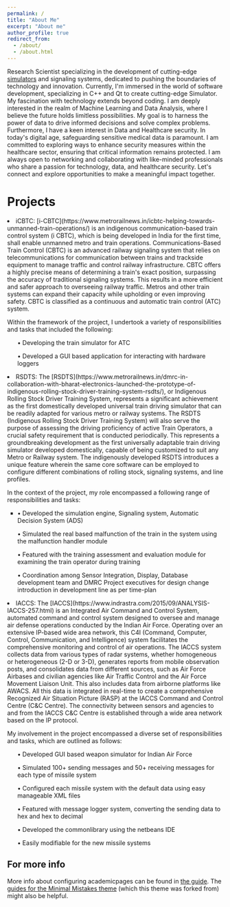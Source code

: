 ```yaml
---
permalink: /
title: "About Me"
excerpt: "About me"
author_profile: true
redirect_from: 
  - /about/
  - /about.html
---
```

Research Scientist specializing in the development of cutting-edge [simulators](https://en.wikipedia.org/wiki/Simulation) and signaling systems, dedicated to pushing the boundaries of technology and innovation. Currently, I'm immersed in the world of software development, specializing in C++ and Qt to create cutting-edge Simulator. My fascination with technology extends beyond coding. I am deeply interested in the realm of Machine Learning and Data Analysis, where I believe the future holds limitless possibilities. My goal is to harness the power of data to drive informed decisions and solve complex problems. Furthermore, I have a keen interest in Data and Healthcare security. In today's digital age, safeguarding sensitive medical data is paramount. I am committed to exploring ways to enhance security measures within the healthcare sector, ensuring that critical information remains protected. I am always open to networking and collaborating with like-minded professionals who share a passion for technology, data, and healthcare security. Let's connect and explore opportunities to make a meaningful impact together.

Projects
======
<li>  iCBTC: [i-CBTC](https://www.metrorailnews.in/icbtc-helping-towards-unmanned-train-operations/) is an indigenous communication-based train control system (i CBTC), which is being developed in India for the first time, shall enable unmanned metro and train operations. Communications-Based Train Control (CBTC) is an advanced railway signaling system that relies on telecommunications for communication between trains and trackside equipment to manage traffic and control railway infrastructure. CBTC offers a highly precise means of determining a train's exact position, surpassing the accuracy of traditional signaling systems. This results in a more efficient and safer approach to overseeing railway traffic. Metros and other train systems can expand their capacity while upholding or even improving safety. CBTC is classified as a continuous and automatic train control (ATC) system. 

Within the framework of the project, I undertook a variety of responsibilities and tasks that included the following:
 <ul>• Developing the train simulator for ATC</ul> 
 <ul>• Developed a GUI based application for interacting with hardware loggers</ul>
</li>
<!-- It achieves this through several key features, including the use of high-resolution train location determination that doesn't rely on track circuits, continuous bidirectional data communication between trains and wayside equipment, and the presence of onboard and wayside processors capable of executing automatic train protection (ATP) functions. Additionally, it offers optional features such as automatic train operation (ATO) and automatic train supervision (ATS) services, all as defined in the IEEE 1474 standard. In modern CBTC systems, trains consistently calculate and transmit their status to trackside devices distributed along the railway line through radio communication. This status report includes crucial information such as the precise train location, speed, travel direction, and braking capabilities. This dataset serves a vital purpose: it allows for the calculation of the potential area a train could occupy on the track. Furthermore, it empowers trackside equipment to identify specific locations on the railway that must never be crossed by other trains sharing the same track. These critical points are communicated to trains, enabling them to autonomously and continuously adjust their speed while adhering to safety and comfort standards, including minimizing jerk. Consequently, trains continually receive distance information from the train ahead of them, enabling them to dynamically adapt their safety separation distance.-->



<li>  RSDTS: The [RSDTS](https://www.metrorailnews.in/dmrc-in-collaboration-with-bharat-electronics-launched-the-prototype-of-indigenous-rolling-stock-driver-training-system-rsdts/), or Indigenous Rolling Stock Driver Training System, represents a significant achievement as the first domestically developed universal train driving simulator that can be readily adapted for various metro or railway systems. The RSDTS (Indigenous Rolling Stock Driver Training System) will also serve the purpose of assessing the driving proficiency of active Train Operators, a crucial safety requirement that is conducted periodically. This represents a groundbreaking development as the first universally adaptable train driving simulator developed domestically, capable of being customized to suit any Metro or Railway system. The indigenously developed RSDTS introduces a unique feature wherein the same core software can be employed to configure different combinations of rolling stock, signaling systems, and line profiles. 
  
In the context of the project, my role encompassed a following range of responsibilities and tasks:
 <ul type = "square"><li>• Developed the simulation engine, Signaling system, Automatic Decision System (ADS)</li></ul>
 <ul>• Simulated the real based malfunction of the train in the system using the malfunction handler module</ul>
 <ul>• Featured with the training assessment and evaluation module for examining the train operator during training</ul> 
 <ul>• Coordination among Sensor Integration, Display, Database development team and DMRC Project executives for design change introduction in development line as 
        per time-plan</ul> 
</li>
<!-- This can be achieved simply by altering the input data files, with minimal adjustments to the driving desk hardware if necessary. Consequently, this enhances the training system's adaptability and results in significant cost savings for Delhi Metro, as a single system can now be employed for multiple rolling stock types and various routes.  In contrast, the equipment previously acquired by DMRC was imported from Foreign Original Equipment Manufacturers at a considerable expense. Furthermore, the designs presently in DMRC's possession are specifically tailored for a single type of rolling stock and are limited to the initial design stage in terms of accommodating different line profiles and signaling systems. Officials have stated that making alterations at a later stage is a complex and cost-prohibitive endeavor.-->


<li> IACCS: The [IACCS](https://www.indrastra.com/2015/09/ANALYSIS-IACCS-257.html) is an Integrated Air Command and Control System, automated command and control system designed to oversee and manage air defense operations conducted by the Indian Air Force. Operating over an extensive IP-based wide area network, this C4I (Command, Computer, Control, Communication, and Intelligence) system facilitates the comprehensive monitoring and control of air operations.  The IACCS system collects data from various types of radar systems, whether homogeneous or heterogeneous (2-D or 3-D), generates reports from mobile observation posts, and consolidates data from different sources, such as Air Force Airbases and civilian agencies like Air Traffic Control and the Air Force Movement Liaison Unit. This also includes data from airborne platforms like AWACS. All this data is integrated in real-time to create a comprehensive Recognized Air Situation Picture (RASP) at the IACCS Command and Control Centre (C&C Centre). The connectivity between sensors and agencies to and from the IACCS C&C Centre is established through a wide area network based on the IP protocol. 

My involvement in the project encompassed a diverse set of responsibilities and tasks, which are outlined as follows:
 <ul>• Developed GUI based weapon simulator for Indian Air Force</ul>
 <ul>• Simulated 100+ sending messages and 50+ receiving messages for each type of missile system</ul>
 <ul>• Configured each missile system with the default data using easy manageable XML files</ul>
 <ul>• Featured with message logger system, converting the sending data to hex and hex to decimal</ul> 
 <ul>• Developed the commonlibrary using the netbeans IDE</ul> 
 <ul>• Easily modifiable for the new missile systems</ul> 
 </li>
<!-- It enables uninterrupted and integrated air operations throughout the entire airspace of the country, covering the Area of Responsibility (AOR) for the nation. IACCS serves as an automated Command and Control center for the Air Force, responsible for the control and surveillance of Air Operations. In the era of network-centric warfare, having access to a Recognized Air Situation Picture (RASP) is of paramount importance. This information needs to be available at different levels to facilitate a series of tactical decisions. These levels include the strategic level (Air Headquarters), operational level (Command Headquarters), and tactical level (Divisional level). Information sharing entails the exchange of critical data through dedicated links among the Navy, Army, and Civil Radar networks.-->


For more info
------
More info about configuring academicpages can be found in [the guide](https://academicpages.github.io/markdown/). The [guides for the Minimal Mistakes theme](https://mmistakes.github.io/minimal-mistakes/docs/configuration/) (which this theme was forked from) might also be helpful.
